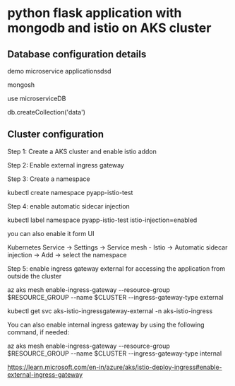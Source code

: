 # python flask application with mongodb and istio on AKS cluster

Database configuration details
-------------------------------
demo microservice applicationsdsd

mongosh

use microserviceDB

db.createCollection('data')


Cluster configuration
-------------------------------
Step 1: Create a AKS cluster and enable istio addon

Step 2: Enable external ingress gateway

Step 3: Create a namespace

kubectl create namespace pyapp-istio-test

Step 4: enable automatic sidecar injection

kubectl label namespace pyapp-istio-test istio-injection=enabled

you can also enable it form UI 

Kubernetes Service -> Settings -> Service mesh - Istio -> Automatic sidecar injection -> Add -> select the namespace

Step 5: enable ingress gateway external for accessing the application from outside the cluster

az aks mesh enable-ingress-gateway --resource-group $RESOURCE_GROUP --name $CLUSTER --ingress-gateway-type external

kubectl get svc aks-istio-ingressgateway-external -n aks-istio-ingress

You can also enable internal ingress gateway by using the following command, if needed:

az aks mesh enable-ingress-gateway --resource-group $RESOURCE_GROUP --name $CLUSTER --ingress-gateway-type internal

https://learn.microsoft.com/en-in/azure/aks/istio-deploy-ingress#enable-external-ingress-gateway
